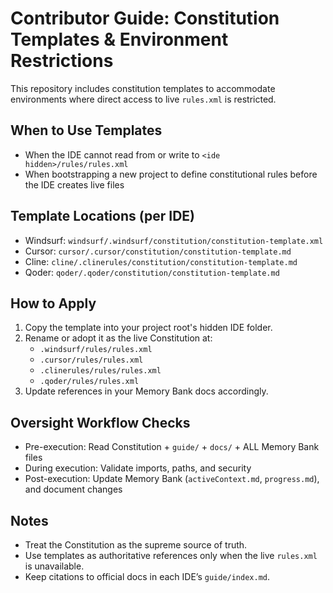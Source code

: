 # Contributor Guide: Constitution Templates & Environment Restrictions

This repository includes constitution templates to accommodate environments where direct access to live `rules.xml` is restricted.

## When to Use Templates
- When the IDE cannot read from or write to `<ide hidden>/rules/rules.xml`
- When bootstrapping a new project to define constitutional rules before the IDE creates live files

## Template Locations (per IDE)
- Windsurf: `windsurf/.windsurf/constitution/constitution-template.xml`
- Cursor: `cursor/.cursor/constitution/constitution-template.md`
- Cline: `cline/.clinerules/constitution/constitution-template.md`
- Qoder: `qoder/.qoder/constitution/constitution-template.md`

## How to Apply
1. Copy the template into your project root's hidden IDE folder.
2. Rename or adopt it as the live Constitution at:
   - `.windsurf/rules/rules.xml`
   - `.cursor/rules/rules.xml`
   - `.clinerules/rules/rules.xml`
   - `.qoder/rules/rules.xml`
3. Update references in your Memory Bank docs accordingly.

## Oversight Workflow Checks
- Pre-execution: Read Constitution + `guide/` + `docs/` + ALL Memory Bank files
- During execution: Validate imports, paths, and security
- Post-execution: Update Memory Bank (`activeContext.md`, `progress.md`), and document changes

## Notes
- Treat the Constitution as the supreme source of truth.
- Use templates as authoritative references only when the live `rules.xml` is unavailable.
- Keep citations to official docs in each IDE’s `guide/index.md`.
